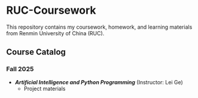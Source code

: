 # RUC-Coursework
This repository contains my coursework, homework, and learning materials from Renmin University of China (RUC).

## Course Catalog

### Fall 2025
- ***Artificial Intelligence and Python Programming*** (Instructor: Lei Ge)
  - Project materials
